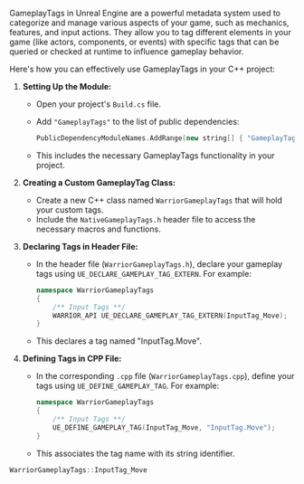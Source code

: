 GameplayTags in Unreal Engine are a powerful metadata system used to categorize and manage various aspects of your game, such as mechanics, features, and input actions. They allow you to tag different elements in your game (like actors, components, or events) with specific tags that can be queried or checked at runtime to influence gameplay behavior.

Here's how you can effectively use GameplayTags in your C++ project:

1. **Setting Up the Module:**
    
    - Open your project's `Build.cs` file.
    - Add `"GameplayTags"` to the list of public dependencies:
        
        ```cpp
        PublicDependencyModuleNames.AddRange(new string[] { "GameplayTags" });
        ```
        
    - This includes the necessary GameplayTags functionality in your project.
2. **Creating a Custom GameplayTag Class:**
    
    - Create a new C++ class named `WarriorGameplayTags` that will hold your custom tags.
    - Include the `NativeGameplayTags.h` header file to access the necessary macros and functions.
3. **Declaring Tags in Header File:**
    
    - In the header file (`WarriorGameplayTags.h`), declare your gameplay tags using `UE_DECLARE_GAMEPLAY_TAG_EXTERN`. For example:
        
        ```cpp
        namespace WarriorGameplayTags  
        {  
            /** Input Tags **/  
            WARRIOR_API UE_DECLARE_GAMEPLAY_TAG_EXTERN(InputTag_Move);  
        }
        ```
        
    - This declares a tag named "InputTag.Move".
4. **Defining Tags in CPP File:**
    
    - In the corresponding `.cpp` file (`WarriorGameplayTags.cpp`), define your tags using `UE_DEFINE_GAMEPLAY_TAG`. For example:
        
        ```cpp
        namespace WarriorGameplayTags  
        {  
            /** Input Tags **/  
            UE_DEFINE_GAMEPLAY_TAG(InputTag_Move, "InputTag.Move");  
        }
        ```
        
    - This associates the tag name with its string identifier.


```cpp
WarriorGameplayTags::InputTag_Move
```